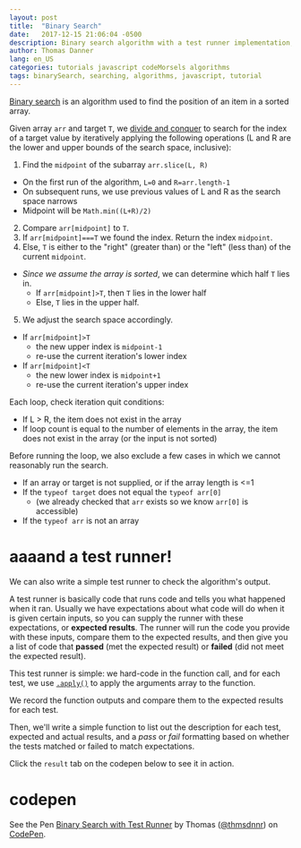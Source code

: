 ```yaml
---
layout: post
title:  "Binary Search"
date:   2017-12-15 21:06:04 -0500
description: Binary search algorithm with a test runner implementation, coded in JavaScript.
author: Thomas Danner
lang: en_US
categories: tutorials javascript codeMorsels algorithms
tags: binarySearch, searching, algorithms, javascript, tutorial
---
```


[Binary search](https://en.wikipedia.org/wiki/Binary_search_algorithm) is an algorithm used to find the position of an item in a sorted array.

Given array `arr` and target `T`, we [divide and conquer](https://en.wikipedia.org/wiki/Divide_and_conquer_algorithm) to search for the index of a target value by iteratively applying the following operations (L and R are the lower and upper bounds of the search space, inclusive):

1. Find the `midpoint` of the subarray `arr.slice(L, R)`
* On the first run of the algorithm, `L=0` and `R=arr.length-1`
* On subsequent runs, we use previous values of L and R as the search space narrows
* Midpoint will be `Math.min((L+R)/2)`
2. Compare `arr[midpoint]` to `T`.
3. If `arr[midpoint]===T` we found the index. Return the index `midpoint`.
4. Else, `T` is either to the "right" (greater than) or the "left" (less than) of the current `midpoint`.
* *Since we assume the array is sorted*, we can determine which half `T` lies in.
  * If `arr[midpoint]>T`, then `T` lies in the lower half
  * Else, `T` lies in the upper half.
5. We adjust the search space accordingly.
* If `arr[midpoint]>T`
  * the new upper index is `midpoint-1`
  * re-use the current iteration's lower index
* If `arr[midpoint]<T`
  * the new lower index is `midpoint+1`
  * re-use the current iteration's upper index

Each loop, check iteration quit conditions:
* If L > R, the item does not exist in the array
* If loop count is equal to the number of elements in the array, the item does not exist in the array (or the input is not sorted)

Before running the loop, we also exclude a few cases in which we cannot reasonably run the search.

* If an array or target is not supplied, or if the array length is <=1
* If the `typeof target` does not equal the `typeof arr[0]`
  * (we already checked that `arr` exists so we know `arr[0]` is accessible)
* If the `typeof arr` is not an array

# aaaand a test runner!

We can also write a simple test runner to check the algorithm's output.

A test runner is basically code that runs code and tells you what happened when it ran. Usually we have expectations about what code will do when it is given certain inputs, so you can supply the runner with these expectations, or <b>expected results</b>. The runner will run the code you provide with these inputs, compare them to the expected results, and then give you a list of code that <b>passed</b> (met the expected result) or <b>failed</b> (did not meet the expected result).

This test runner is simple: we hard-code in the function call, and for each test, we use [`.apply()`](https://developer.mozilla.org/en-US/docs/Web/JavaScript/Reference/Global_Objects/Function/apply) to apply the arguments array to the function.

We record the function outputs and compare them to the expected results for each test.

Then, we'll write a simple function to list out the description for each test, expected and actual results, and a *pass* or *fail* formatting based on whether the tests matched or failed to match expectations.

Click the `result` tab on the codepen below to see it in action.

# codepen

<p data-height="375" data-theme-id="32039" data-slug-hash="rparQr" data-default-tab="js" data-user="thmsdnnr" data-embed-version="2" data-pen-title="Binary Search with Test Runner" class="codepen">See the Pen <a href="https://codepen.io/thmsdnnr/pen/rparQr/">Binary Search with Test Runner</a> by Thomas (<a href="https://codepen.io/thmsdnnr">@thmsdnnr</a>) on <a href="https://codepen.io">CodePen</a>.</p>
<script async src="https://production-assets.codepen.io/assets/embed/ei.js"></script>
